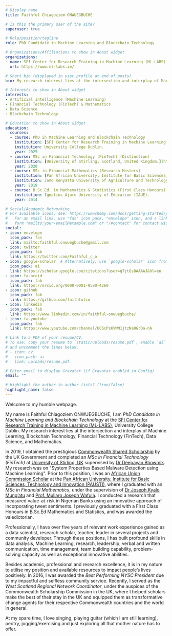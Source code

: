 ```yaml
---
# Display name
title: Faithful Chiagoziem ONWUEGBUCHE

# Is this the primary user of the site?
superuser: true

# Role/position/tagline
role: PhD Candidate in Machine Learning and Blockchain Technology

# Organizations/Affiliations to show in About widget
organizations:
- name: SFI Center for Research Training in Machine Learning (ML-LABS), University College Dublin.
  url: https://www.ml-labs.ie/

# Short bio (displayed in user profile at end of posts)
bio: My research interest lies at the intersection and interplay of Machine Learning, Blockchain Technology, Financial Technology (FinTech), Data Science, and Mathematics.

# Interests to show in About widget
interests:
- Artificial Intelligence (Machine Learning)
- Financial Technology (FinTech) & Mathematics
- Data Science
- Blockchain Technology 

# Education to show in About widget
education:
  courses:
  - course: PhD in Machine Learning and Blockchain Technology
    institution: [SFI Center for Research Training in Machine Learning (ML-LABS).](https://www.ml-labs.ie/) 
    institution: University College Dublin.
    year: 2025
  - course: MSc in Financial Technology (FinTech) (Distinction)
    institution: [University of Stirling, Scotland, United Kingdom.](https://www.stir.ac.uk/courses/pg-taught/fintech/)
    year: 2020
  - course: MSc in Financial Mathematics (Research Masters)
    institution: [Pan African University, Institute for Basic Sciences, Technology and Innovation (PAUSTI).](https://pau-au.africa/)
    institution: Jomo Kenyatta University of Agriculture and Technology (JKUAT).
    year: 2019
  - course: B.Sc.Ed. in Mathematics & Statistics (First Class Honours)
    institution: Ignatius Ajuru University of Education (IAUE).
    year: 2014

# Social/Academic Networking
# For available icons, see: https://wowchemy.com/docs/getting-started/page-builder/#icons
#   For an email link, use "fas" icon pack, "envelope" icon, and a link in the
#   form "mailto:your-email@example.com" or "/#contact" for contact widget.
social:
- icon: envelope
  icon_pack: fas
  link: mailto:faithful.onwuegbuche@gmail.com
- icon: twitter
  icon_pack: fab
  link: https://twitter.com/Faithful_c_o
- icon: google-scholar  # Alternatively, use `google-scholar` icon from `ai` icon pack
  icon_pack: ai
  link: https://scholar.google.com/citations?user=q7jtGs8AAAAJ&hl=en
- icon: fa-orcid
  icon_pack: fab
  link: https://orcid.org/0000-0001-9580-4260
- icon: github
  icon_pack: fab
  link: https://github.com/faithfulco
- icon: linkedin
  icon_pack: fab
  link: https://www.linkedin.com/in/faithful-onwuegbuche/
- icon: fa-youtube
  icon_pack: fab
  link: https://www.youtube.com/channel/UC6cPsKVWN1jtzNa0GrDa-nA

# Link to a PDF of your resume/CV.
# To use: copy your resume to `static/uploads/resume.pdf`, enable `ai` icons in `params.toml`, 
# and uncomment the lines below.
# - icon: cv
#   icon_pack: ai
#   link: uploads/resume.pdf

# Enter email to display Gravatar (if Gravatar enabled in Config)
email: ""

# Highlight the author in author lists? (true/false)
highlight_name: false
---
```

Welcome to my humble webpage.

My name is Faithful Chiagoziem ONWUEGBUCHE, I am _PhD Candidate in Machine Learning and Blockchain Technology_ at the [SFI Center for Research Training in Machine Learning (ML-LABS)](https://www.ml-labs.ie/), University College Dublin. My research interest lies at the intersection and interplay of Machine Learning, Blockchain Technology, Financial Technology (FinTech), Data Science, and Mathematics.

In 2019, I obtained the prestigious [Commonwealth Shared Scholarship](https://cscuk.fcdo.gov.uk/scholarships/commonwealth-shared-scholarships/) by the UK Government and completed an _MSc in Financial Technology (FinTech)_ at [University of Stirling, UK](https://www.stir.ac.uk/courses/pg-taught/fintech/) supervised by [Dr Deepayan Bhowmik](http://www.cs.stir.ac.uk/~dbh/). My research was on "System Properties Based Malware Detection using Machine Learning". Prior to this position, I was an [African Union Commission Scholar](https://au.int/en/overview) at the [Pan African University, Institute for Basic Sciences, Technology and Innovation (PAUSTI)](https://pau-au.africa/), where I graduated with an _MSc in Financial Mathematics_, under the supervision of [Dr Joseph Kyalo Mung’atu](http://www.jkuat.ac.ke/departments/statistics/joseph-kyalo-mungatu-3/) and [Prof. Muliaro Joseph Wafula](https://codata.org/blog/2018/10/01/muliaro-wafula-candidacy-for-codata-executive-committee-2/). I conducted a research that measured value-at-risk in Nigerian Banks using an innovative approach of incorporating tweet sentiments. I previously graduated with a First Class Honours in B.Sc.Ed Mathematics and Statistics, and was awarded the valedictorian.

Professionally, I have over five years of relevant work experience gained as a data scientist, research scholar, teacher, leader in several projects and community developer. Through these positions, I has built profound skills in data analysis, Machine Learning, research, leadership, verbal and written communication, time management, team building capability, problem-solving capacity as well as exceptional innovative abilities. 

Besides academic, professional and research excellence, it is in my nature to utilise my position and available resources to impact people’s lives positively. In 2016, I was awarded the _Best Performing NYSC President_ due to my impactful and selfless community service. Recently, I served as the _West Scotland Regional Network Coordinator_, under the auspices of the Commonwealth Scholarship Commission in the UK, where I helped scholars make the best of their stay in the UK and equipped them as transformative change agents for their respective Commonwealth countries and the world in general.

At my spare time, I love singing, playing guitar (which I am still learning), peotry, jogging/exercising and just exploring all that mother nature has to offer.  
